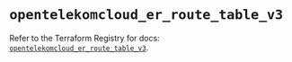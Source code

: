 # `opentelekomcloud_er_route_table_v3`

Refer to the Terraform Registry for docs: [`opentelekomcloud_er_route_table_v3`](https://registry.terraform.io/providers/opentelekomcloud/opentelekomcloud/1.36.46/docs/resources/er_route_table_v3).
